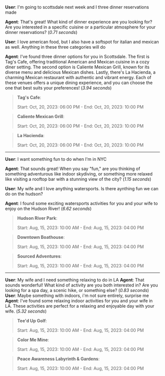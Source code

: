 **User**: I'm going to scottsdale next week and I three dinner reservations made

**Agent**: That's great! What kind of dinner experience are you looking for? Are
you interested in a specific cuisine or a particular atmosphere for your dinner
reservations? (_0.71 seconds_)

**User**: I love american food, but I also have a softspot for italian and
mexican as well. Anything in these three categories will do

**Agent**: I've found three dinner options for you in Scottsdale. The first is
Tag's Cafe, offering traditional American and Mexican cuisine in a cozy diner
setting. The second option is Caliente Mexican Grill, known for its diverse menu
and delicious Mexican dishes. Lastly, there's La Hacienda, a charming Mexican
restaurant with authentic and vibrant energy. Each of these venues offers a
unique dining experience, and you can choose the one that best suits your
preferences! (_3.94 seconds_)

> **Tag's Cafe**:
>
> Start: Oct, 20, 2023: 06:00 PM - End: Oct, 20, 2023: 10:00 PM

> **Caliente Mexican Grill**:
>
> Start: Oct, 20, 2023: 06:00 PM - End: Oct, 20, 2023: 10:00 PM

> **La Hacienda**:
>
> Start: Oct, 20, 2023: 06:00 PM - End: Oct, 20, 2023: 10:00 PM

---

**User**: I want something fun to do when I'm in NYC

**Agent**: That sounds great! When you say "fun," are you thinking of something
adventurous like indoor skydiving, or something more relaxed like visiting a
rooftop bar with a stunning view of the city? (_1.15 seconds_)

**User**: My wife and I love anything watersports. Is there aynthing fun we can
do on the hudson?

**Agent**: I found some exciting watersports activities for you and your wife to
enjoy on the Hudson River! (_6.62 seconds_)

> **Hudson River Park**:
>
> Start: Aug, 15, 2023: 10:00 AM - End: Aug, 15, 2023: 04:00 PM

> **Downtown Boathouse**:
>
> Start: Aug, 15, 2023: 10:00 AM - End: Aug, 15, 2023: 04:00 PM

> **Sourced Adventures**:
>
> Start: Aug, 15, 2023: 10:00 AM - End: Aug, 15, 2023: 04:00 PM

---

**User**: My wife and I need something relaxing to do in LA **Agent**: That
sounds wonderful! What kind of activity are you both interested in? Are you
looking for a spa day, a scenic hike, or something else? (_0.83 seconds_)
**User**: Maybe something with indoors, i'm not sure entirely, surprise me
**Agent**: I've found some relaxing indoor activities for you and your wife in
LA. These activities are perfect for a relaxing and enjoyable day with your
wife. (_5.32 seconds_)

> **Tee'd Up Golf**:
>
> Start: Aug, 15, 2023: 10:00 AM - End: Aug, 15, 2023: 04:00 PM

> **Color Me Mine**:
>
> Start: Aug, 15, 2023: 10:00 AM - End: Aug, 15, 2023: 04:00 PM

> **Peace Awareness Labyrinth & Gardens**:
>
> Start: Aug, 15, 2023: 10:00 AM - End: Aug, 15, 2023: 04:00 PM
